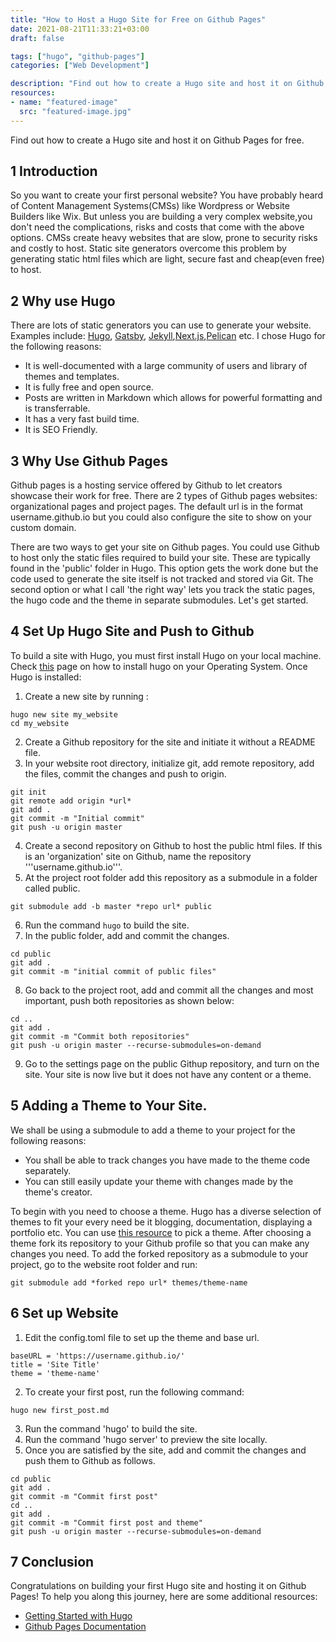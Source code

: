 ```yaml
---
title: "How to Host a Hugo Site for Free on Github Pages"
date: 2021-08-21T11:33:21+03:00
draft: false

tags: ["hugo", "github-pages"]
categories: ["Web Development"]

description: "Find out how to create a Hugo site and host it on Github Pages for free."
resources:
- name: "featured-image"
  src: "featured-image.jpg"
---
```

Find out how to create a Hugo site and host it on Github Pages for free.

<!--more-->

## 1 Introduction
So you want to create your first personal website? You have probably heard of Content Management Systems(CMSs) like Wordpress or Website Builders like Wix. But unless you are building a very complex website,you don't need the complications, risks and costs that come with the above options. CMSs create heavy websites that are slow, prone to security risks and costly to host. Static site generators overcome this problem by generating static html files which are light, secure fast and cheap(even free) to host.  

## 2 Why use Hugo
There are lots of static generators you can use to generate your website. Examples include: [Hugo](https://gohugo.io/), [Gatsby](), [Jekyll](),[Next.js](),[Pelican]() etc. I chose Hugo for the following reasons:
- It is well-documented with a large community of users and library of themes and templates.
- It is fully free and open source.
- Posts are written in Markdown which allows for powerful formatting and is transferrable.
- It has a very fast build time.
- It is SEO Friendly.

## 3 Why Use Github Pages
Github pages is a hosting service offered by Github to let creators showcase their work for free. There are 2 types of Github pages websites: organizational pages and project pages. The default url is in the format username.github.io but you could also configure the site to show on your custom domain.

There are two ways to get your site on Github pages. You could use Github to host only the static files required to build your site. These are typically found in the 'public' folder in Hugo. This option gets the work done but the code used to generate the site itself is not tracked and stored via Git. The second option or what I call 'the right way' lets you track the static pages, the hugo code and the theme in separate submodules. Let's get started.

## 4 Set Up Hugo Site and Push to Github
To build a site with Hugo, you must first install Hugo on your local machine. Check [this](https://gohugo.io/getting-started/installing/) page on how to install hugo on your Operating System. Once Hugo is installed:

1. Create a new site by running :

```shell
hugo new site my_website
cd my_website
```
2. Create a Github repository for the site and initiate it without a README file. 
3. In your website root directory, initialize git, add remote repository, add the files, commit the changes and push to origin. 

```shell
git init
git remote add origin *url*
git add .
git commit -m "Initial commit"
git push -u origin master
```
4. Create a second repository on Github to host the public html files. If this is an 'organization' site on Github, name the repository '''username.github.io'''.
5. At the project root folder add this repository as a submodule in a folder called public.

```shell
git submodule add -b master *repo url* public
````
6. Run the command ```hugo``` to build the site.
7. In the public folder, add and commit the changes.

```shell
cd public
git add .
git commit -m "initial commit of public files"
```
8. Go back to the project root, add and commit all the changes and most important, push both repositories as shown below:

```shell
cd ..
git add .
git commit -m "Commit both repositories"
git push -u origin master --recurse-submodules=on-demand
```
9. Go to the settings page on the public Githup repository, and turn on the site. Your site is now live but it does not have any content or a theme.

## 5 Adding a Theme to Your Site.
We shall be using a submodule to add a theme to your project for the following reasons:
- You shall be able to track changes you have made to the theme code separately.
- You can still easily update your theme with changes made by the theme's creator.

To begin with you need to choose a theme. Hugo has a diverse selection of themes to fit your every need be it blogging, documentation, displaying a portfolio etc. You can use [this resource](https://awesomeopensource.com/projects/hugo) to pick a theme. After choosing a theme fork its repository to your Github profile so that you can make any changes you need. To add the forked repository as a submodule to your project, go to the website root folder and run:

```shell
git submodule add *forked repo url* themes/theme-name
```
## 6 Set up Website
1. Edit the config.toml file to set up the theme and base url.

```
baseURL = 'https://username.github.io/'
title = 'Site Title'
theme = 'theme-name'
```
2. To create your first post, run the following command:
```shell
hugo new first_post.md
```
3. Run the command 'hugo' to build the site.
4. Run the command 'hugo server' to preview the site locally.
5. Once you are satisfied by the site, add and commit the changes and push them to Github as follows.
```shell
cd public
git add .
git commit -m "Commit first post"
cd ..
git add .
git commit -m "Commit first post and theme"
git push -u origin master --recurse-submodules=on-demand
```

## 7 Conclusion
Congratulations on building your first Hugo site and hosting it on Github Pages! To help you along this journey, here are some additional resources:
- [Getting Started with Hugo](https://gohugo.io/getting-started/)
- [Github Pages Documentation](https://docs.github.com/en/pages)
